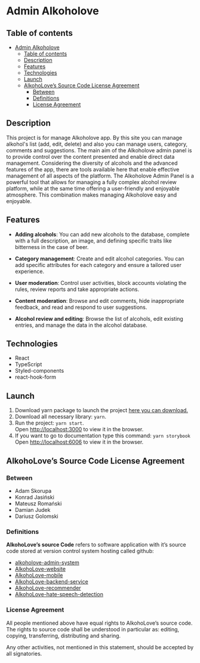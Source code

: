 # Admin Alkoholove

## Table of contents

- [Admin Alkoholove](#admin-alkoholove)
  - [Table of contents](#table-of-contents)
  - [Description](#description)
  - [Features](#features)
  - [Technologies](#technologies)
  - [Launch](#launch)
  - [AlkohoLove’s Source Code License Agreement](#alkoholoves-source-code-license-agreement)
    - [Between](#between)
    - [Definitions](#definitions)
    - [License Agreement](#license-agreement)

## Description

This project is for manage Alkoholove app. By this site you can manage alkohol's list (add, edit, delete) and also you can manage users, category, comments and suggestions. The main aim of the Alkoholove admin panel is to provide control over the content presented and enable direct data management. Considering the diversity of alcohols and the advanced features of the app, there are tools available here that enable effective management of all aspects of the platform. The Alkoholove Admin Panel is a powerful tool that allows for managing a fully complex alcohol review platform, while at the same time offering a user-friendly and enjoyable atmosphere. This combination makes managing Alkoholove easy and enjoyable.

## Features

- **Adding alcohols**: You can add new alcohols to the database, complete with a full description, an image, and defining specific traits like bitterness in the case of beer.

- **Category management**: Create and edit alcohol categories. You can add specific attributes for each category and ensure a tailored user experience.

- **User moderation**: Control user activities, block accounts violating the rules, review reports and take appropriate actions.

- **Content moderation**: Browse and edit comments, hide inappropriate feedback, and read and respond to user suggestions.

- **Alcohol review and editing**: Browse the list of alcohols, edit existing entries, and manage the data in the alcohol database.

## Technologies

- React
- TypeScript
- Styled-components
- react-hook-form

## Launch

1. Download yarn package to launch the project [here you can download.](https://classic.yarnpkg.com/lang/en/docs/install/#windows-stable)
2. Download all necessary library: `yarn`.
3. Run the project: `yarn start`. \
   Open [http://localhost:3000](http://localhost:3000) to view it in the browser.
4. If you want to go to documentation type this command: `yarn storybook` \
   Open [http://localhost:6006](http://localhost:6006) to view it in the browser.

## AlkohoLove’s Source Code License Agreement

### Between

- Adam Skorupa
- Konrad Jasiński
- Mateusz Romański
- Damian Judek
- Dariusz Golomski

### Definitions

**AlkohoLove’s source Code** refers to software application with it’s source code stored at version control system hosting called github:

- [alkoholove-admin-system](https://github.com/dar-gol/alkoholove-admin-system)
- [AlkohoLove-website](https://github.com/dar-gol/alkoholove-website)
- [AlkohoLove-mobile](https://github.com/DamianJudek/AlkohoLove-mobile)
- [AlkohoLove-backend-service](https://github.com/matixezor/AlkohoLove-backend-service)
- [AlkohoLove-recommender](https://github.com/matixezor/AlkohoLove-recommender)
- [AlkohoLove-hate-speech-detection](https://github.com/Hiiiiiku/AlkohoLove-hate-speech-detection)

### License Agreement

All people mentioned above have equal rights to AlkohoLove’s source code.
The rights to source code shall be understood in particular as: editing, copying, transferring, distributing and sharing.

Any other activities, not mentioned in this statement, should be accepted by all signatories.
